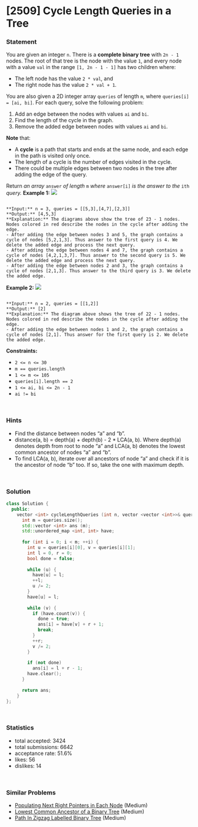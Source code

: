 # [2509] Cycle Length Queries in a Tree



### Statement

You are given an integer `n`. There is a **complete binary tree** with `2n - 1` nodes. The root of that tree is the node with the value `1`, and every node with a value `val` in the range `[1, 2n - 1 - 1]` has two children where:

* The left node has the value `2 * val`, and
* The right node has the value `2 * val + 1`.



You are also given a 2D integer array `queries` of length `m`, where `queries[i] = [ai, bi]`. For each query, solve the following problem:

1. Add an edge between the nodes with values `ai` and `bi`.
2. Find the length of the cycle in the graph.
3. Remove the added edge between nodes with values `ai` and `bi`.


**Note** that:

* A **cycle** is a path that starts and ends at the same node, and each edge in the path is visited only once.
* The length of a cycle is the number of edges visited in the cycle.
* There could be multiple edges between two nodes in the tree after adding the edge of the query.



Return *an array* `answer` *of length* `m` *where* `answer[i]` *is the answer to the* `ith` *query.*
**Example 1:**
![](https://assets.leetcode.com/uploads/2022/10/25/bexample1.png)

```

**Input:** n = 3, queries = [[5,3],[4,7],[2,3]]
**Output:** [4,5,3]
**Explanation:** The diagrams above show the tree of 23 - 1 nodes. Nodes colored in red describe the nodes in the cycle after adding the edge.
- After adding the edge between nodes 3 and 5, the graph contains a cycle of nodes [5,2,1,3]. Thus answer to the first query is 4. We delete the added edge and process the next query.
- After adding the edge between nodes 4 and 7, the graph contains a cycle of nodes [4,2,1,3,7]. Thus answer to the second query is 5. We delete the added edge and process the next query.
- After adding the edge between nodes 2 and 3, the graph contains a cycle of nodes [2,1,3]. Thus answer to the third query is 3. We delete the added edge.

```

**Example 2:**
![](https://assets.leetcode.com/uploads/2022/10/25/aexample2.png)

```

**Input:** n = 2, queries = [[1,2]]
**Output:** [2]
**Explanation:** The diagram above shows the tree of 22 - 1 nodes. Nodes colored in red describe the nodes in the cycle after adding the edge.
- After adding the edge between nodes 1 and 2, the graph contains a cycle of nodes [2,1]. Thus answer for the first query is 2. We delete the added edge.

```

**Constraints:**
* `2 <= n <= 30`
* `m == queries.length`
* `1 <= m <= 105`
* `queries[i].length == 2`
* `1 <= ai, bi <= 2n - 1`
* `ai != bi`


<br>

### Hints

- Find the distance between nodes “a” and “b”.
- distance(a, b) = depth(a) + depth(b) - 2 * LCA(a, b). Where depth(a) denotes depth from root to node “a” and LCA(a, b) denotes the lowest common ancestor of nodes “a” and “b”.
- To find LCA(a, b), iterate over all ancestors of node “a” and check if it is the ancestor of node “b” too. If so, take the one with maximum depth.

<br>

### Solution

```cpp
class Solution {
  public:
    vector <int> cycleLengthQueries (int n, vector <vector <int>>& queries) {
      int m = queries.size();
      std::vector <int> ans (m);
      std::unordered_map <int, int> have;
      
      for (int i = 0; i < m; ++i) {
        int u = queries[i][0], v = queries[i][1];
        int l = 0, r = 0;
        bool done = false;
        
        while (u) {
          have[u] = l;
          ++l;
          u /= 2;
        }
        have[u] = l;
        
        while (v) {
          if (have.count(v)) {
            done = true;
            ans[i] = have[v] + r + 1;
            break;
          }
          ++r;
          v /= 2;
        }
        
        if (not done)
          ans[i] = l + r - 1;
        have.clear();
      }
      
      return ans;
    }
};
```

<br>

### Statistics

- total accepted: 3424
- total submissions: 6642
- acceptance rate: 51.6%
- likes: 56
- dislikes: 14

<br>

### Similar Problems

- [Populating Next Right Pointers in Each Node](https://leetcode.com/problems/populating-next-right-pointers-in-each-node) (Medium)
- [Lowest Common Ancestor of a Binary Tree](https://leetcode.com/problems/lowest-common-ancestor-of-a-binary-tree) (Medium)
- [Path In Zigzag Labelled Binary Tree](https://leetcode.com/problems/path-in-zigzag-labelled-binary-tree) (Medium)
